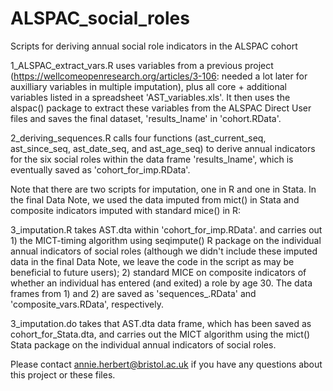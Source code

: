 # ALSPAC_social_roles
Scripts for deriving annual social role indicators in the ALSPAC cohort

1_ALSPAC_extract_vars.R uses variables from a previous project (https://wellcomeopenresearch.org/articles/3-106: needed a lot later for auxilliary variables in multiple imputation), plus all core + additional variables listed in a spreadsheet 'AST_variables.xls'. It then uses the alspac() package to extract these variables from the ALSPAC Direct User files and saves the final dataset, 'results_lname' in 'cohort.RData'.

2_deriving_sequences.R calls four functions (ast_current_seq, ast_since_seq, ast_date_seq, and ast_age_seq) to derive annual indicators for the six social roles within the data frame 'results_lname', which is eventually saved as 'cohort_for_imp.RData'.

Note that there are two scripts for imputation, one in R and one in Stata. In the final Data Note, we used the data imputed from mict() in Stata and composite indicators imputed with standard mice() in R:

3_imputation.R takes AST.dta within 'cohort_for_imp.RData'. and carries out 1) the MICT-timing algorithm using seqimpute() R package on the individual annual indicators of social roles (although we didn't include these imputed data in the final Data Note, we leave the code in the script as may be beneficial to future users); 2) standard MICE on composite indicators of whether an individual has entered (and exited) a role by age 30. The data frames from 1) and 2) are saved as 'sequences_.RData' and 'composite_vars.RData', respectively.

3_imputation.do takes that AST.dta data frame, which has been saved as cohort_for_Stata.dta, and carries out the MICT algorithm using the mict() Stata package on the individual annual indicators of social roles. 

Please contact annie.herbert@bristol.ac.uk if you have any questions about this project or these files.
